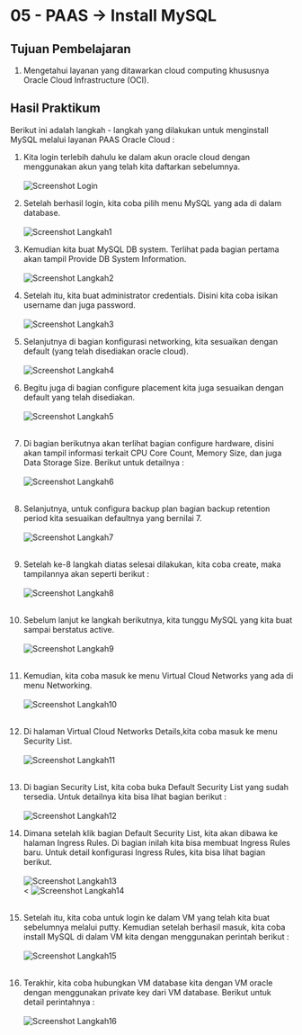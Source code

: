 # 05 - PAAS -> Install MySQL

## Tujuan Pembelajaran

1. Mengetahui layanan yang ditawarkan cloud computing khususnya Oracle Cloud 
Infrastructure (OCI).

## Hasil Praktikum

Berikut ini adalah langkah - langkah yang dilakukan untuk menginstall MySQL melalui layanan PAAS Oracle Cloud :
1. Kita login terlebih dahulu ke dalam akun oracle cloud dengan menggunakan akun yang telah kita daftarkan sebelumnya. <br><br>
![Screenshot Login](img/login.png)

2. Setelah berhasil login, kita coba pilih menu MySQL yang ada di dalam database. <br><br>
![Screenshot Langkah1](img/langkah1.png)

3. Kemudian kita buat MySQL DB system. Terlihat pada bagian pertama akan tampil Provide DB System Information.<br><br>
![Screenshot Langkah2](img/langkah3.png)

4. Setelah itu, kita buat administrator credentials. Disini kita coba isikan username dan juga password.<br><br>
![Screenshot Langkah3](img/langkah4.png)

5. Selanjutnya di bagian konfigurasi networking, kita sesuaikan dengan default (yang telah disediakan oracle cloud). <br><br>
![Screenshot Langkah4](img/langkah5.png)

6. Begitu juga di bagian configure placement kita juga sesuaikan dengan default yang telah disediakan.<br><br>
![Screenshot Langkah5](img/langkah6.png) <br><br>

7. Di bagian berikutnya akan terlihat bagian configure hardware, disini akan tampil informasi terkait CPU Core Count, Memory Size, dan juga Data Storage Size. Berikut untuk detailnya :<br><br>
![Screenshot Langkah6](img/langkah7.png) <br><br>

8. Selanjutnya, untuk configura backup plan bagian backup retention period kita sesuaikan defaultnya yang bernilai 7.<br><br>
![Screenshot Langkah7](img/langkah8.png) <br><br>

9. Setelah ke-8 langkah diatas selesai dilakukan, kita coba create, maka tampilannya akan seperti berikut :<br><br>
![Screenshot Langkah8](img/langkah9.png) <br><br>

10. Sebelum lanjut ke langkah berikutnya, kita tunggu MySQL yang kita buat sampai berstatus active.<br><br>
![Screenshot Langkah9](img/langkah10.png) <br><br>

11. Kemudian, kita coba masuk ke menu Virtual Cloud Networks yang ada di menu Networking.<br><br>
![Screenshot Langkah10](img/langkah11.png) <br><br>

12. Di halaman Virtual Cloud Networks Details,kita coba masuk ke menu Security List.<br><br>
![Screenshot Langkah11](img/langkah13.png) <br><br>

13. Di bagian Security List, kita coba buka Default Security List yang sudah tersedia. Untuk detailnya kita bisa lihat bagian berikut :<br><br> 
![Screenshot Langkah12](img/langkah13.png) <br>

14. Dimana setelah klik bagian Default Security List, kita akan dibawa ke halaman Ingress Rules. Di bagian inilah kita bisa membuat Ingress Rules baru. Untuk detail konfigurasi Ingress Rules, kita bisa lihat bagian berikut.<br><br>
![Screenshot Langkah13](img/langkah14.png) <br><
![Screenshot Langkah14](img/langkah15.png) <br><br>

15. Setelah itu, kita coba untuk login ke dalam VM yang telah kita buat sebelumnya melalui putty. Kemudian setelah berhasil masuk, kita coba install MySQL di dalam VM kita dengan menggunakan perintah berikut :<br><br>
![Screenshot Langkah15](img/langkah16.png) <br><br>

16. Terakhir, kita coba hubungkan VM database kita dengan VM oracle dengan menggunakan private key dari VM database. Berikut untuk detail perintahnya :<br><br>
![Screenshot Langkah16](img/langkah17.png) <br><br>
#

